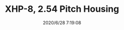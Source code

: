 ﻿---
layout: post 
title: XHP-8, 2.54 Pitch Housing
tags: XH
categories: housing-terminal
overview: This connector was developed based on the high reliability
part_number: XHP-8
thumb_img: static/202006/368-thumb-20200628152111.jpg
small_img: static/202006/368-20200628152111.jpg
date: 2020/6/28 7:19:08
---



